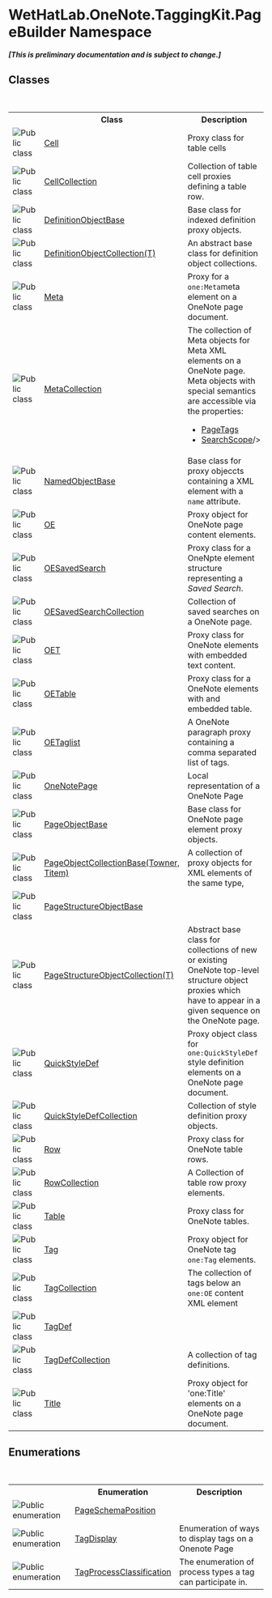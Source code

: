 # WetHatLab.OneNote.TaggingKit.PageBuilder Namespace
 _**\[This is preliminary documentation and is subject to change.\]**_

## Classes
&nbsp;<table><tr><th></th><th>Class</th><th>Description</th></tr><tr><td>![Public class](media/pubclass.gif "Public class")</td><td><a href="66fe52c1-34fd-3769-2ea3-c5ed0c1d65ca">Cell</a></td><td>
Proxy class for table cells</td></tr><tr><td>![Public class](media/pubclass.gif "Public class")</td><td><a href="09730001-8b9f-c579-5787-c2c81a25ed5d">CellCollection</a></td><td>
Collection of table cell proxies defining a table row.</td></tr><tr><td>![Public class](media/pubclass.gif "Public class")</td><td><a href="01a6f6f8-9cda-e956-272e-3b49a8fafa46">DefinitionObjectBase</a></td><td>
Base class for indexed definition proxy objects.</td></tr><tr><td>![Public class](media/pubclass.gif "Public class")</td><td><a href="337fd22b-47e1-4469-894c-9cae483b1cf4">DefinitionObjectCollection(T)</a></td><td>
An abstract base class for definition object collections.</td></tr><tr><td>![Public class](media/pubclass.gif "Public class")</td><td><a href="90c71725-7f0d-fb9a-38b1-3b78c27eea6f">Meta</a></td><td>
Proxy for a `one:Meta`meta element on a OneNote page document.</td></tr><tr><td>![Public class](media/pubclass.gif "Public class")</td><td><a href="5378a395-29ea-fa06-33a2-bd81cfc0e376">MetaCollection</a></td><td>
The collection of Meta objects for Meta XML elements on a OneNote page. Meta objects with special semantics are accessible via the properties:
&nbsp;<ul><li><a href="27501676-b992-eedb-ea09-625d19c5d506">PageTags</a></li><li><a href="1d58dc15-03b1-bda0-e13c-1372ab42b9e4">SearchScope</a>/></li></ul></td></tr><tr><td>![Public class](media/pubclass.gif "Public class")</td><td><a href="7bde9ceb-dc08-2b51-f5fc-bd8ac9d410c3">NamedObjectBase</a></td><td>
Base class for proxy objeccts containing a XML element with a `name` attribute.</td></tr><tr><td>![Public class](media/pubclass.gif "Public class")</td><td><a href="6d00c7e2-1ce9-f79b-727b-125206c5880d">OE</a></td><td>
Proxy object for OneNote page content elements.</td></tr><tr><td>![Public class](media/pubclass.gif "Public class")</td><td><a href="6f2e90b5-6143-e4fa-50c9-cd08fedf475d">OESavedSearch</a></td><td>
Proxy class for a OneNpte element structure representing a <i>Saved Search</i>.</td></tr><tr><td>![Public class](media/pubclass.gif "Public class")</td><td><a href="676a1f3a-0f1b-2631-38a2-c89500c36a86">OESavedSearchCollection</a></td><td>
Collection of saved searches on a OneNote page.</td></tr><tr><td>![Public class](media/pubclass.gif "Public class")</td><td><a href="66b42f80-13bf-4c95-6d57-7ca3e971cfeb">OET</a></td><td>
Proxy class for OneNote elements with embedded text content.</td></tr><tr><td>![Public class](media/pubclass.gif "Public class")</td><td><a href="752f2ef5-8a92-4726-9250-f84b5ae4007b">OETable</a></td><td>
Proxy class for a OneNote elements with and embedded table.</td></tr><tr><td>![Public class](media/pubclass.gif "Public class")</td><td><a href="68ea1245-9f39-262e-aee9-db202bc62d55">OETaglist</a></td><td>
A OneNote paragraph proxy containing a comma separated list of tags.</td></tr><tr><td>![Public class](media/pubclass.gif "Public class")</td><td><a href="6754c7d7-0598-ae1f-ff8c-6808b714b0ab">OneNotePage</a></td><td>
Local representation of a OneNote Page</td></tr><tr><td>![Public class](media/pubclass.gif "Public class")</td><td><a href="10522ffc-023c-fe2b-d07f-22ef617cb6f6">PageObjectBase</a></td><td>
Base class for OneNote page element proxy objects.</td></tr><tr><td>![Public class](media/pubclass.gif "Public class")</td><td><a href="c5ad82e0-0fdd-bbe5-7422-61f37e0f78d2">PageObjectCollectionBase(Towner, Titem)</a></td><td>
A collection of proxy objects for XML elements of the same type,</td></tr><tr><td>![Public class](media/pubclass.gif "Public class")</td><td><a href="9614e26d-4f3e-ec75-682e-cd6e5bcdf145">PageStructureObjectBase</a></td><td /></tr><tr><td>![Public class](media/pubclass.gif "Public class")</td><td><a href="c0ee62d5-0aa5-ad79-4300-af77337567cf">PageStructureObjectCollection(T)</a></td><td>
Abstract base class for collections of new or existing OneNote top-level structure object proxies which have to appear in a given sequence on the OneNote page.</td></tr><tr><td>![Public class](media/pubclass.gif "Public class")</td><td><a href="b060cbe3-abed-8941-9af9-880354eb2a81">QuickStyleDef</a></td><td>
Proxy object class for `one:QuickStyleDef` style definition elements on a OneNote page document.</td></tr><tr><td>![Public class](media/pubclass.gif "Public class")</td><td><a href="d18a9ee8-6ca6-15cb-9563-6af8ddccc08a">QuickStyleDefCollection</a></td><td>
Collection of style definition proxy objects.</td></tr><tr><td>![Public class](media/pubclass.gif "Public class")</td><td><a href="f05be1a3-e029-f22c-2aa9-fdd4596fe0b4">Row</a></td><td>
Proxy class for OneNote table rows.</td></tr><tr><td>![Public class](media/pubclass.gif "Public class")</td><td><a href="7351ef21-d6d5-507a-6d78-48a5ea420800">RowCollection</a></td><td>
A Collection of table row proxy elements.</td></tr><tr><td>![Public class](media/pubclass.gif "Public class")</td><td><a href="27dfc48a-6070-557b-cdfa-2152403138b3">Table</a></td><td>
Proxy class for OneNote tables.</td></tr><tr><td>![Public class](media/pubclass.gif "Public class")</td><td><a href="f84aa4b9-4734-c115-b8ef-beb07a0254d1">Tag</a></td><td>
Proxy object for OneNote tag `one:Tag` elements.</td></tr><tr><td>![Public class](media/pubclass.gif "Public class")</td><td><a href="690c2dc2-ed96-3d88-635a-e04151eea12b">TagCollection</a></td><td>
The collection of tags below an `one:OE` content XML element</td></tr><tr><td>![Public class](media/pubclass.gif "Public class")</td><td><a href="76f26dcb-6d94-451a-0931-56436dcad40f">TagDef</a></td><td /></tr><tr><td>![Public class](media/pubclass.gif "Public class")</td><td><a href="f1af011e-6368-6b6a-4740-75e5dae458af">TagDefCollection</a></td><td>
A collection of tag definitions.</td></tr><tr><td>![Public class](media/pubclass.gif "Public class")</td><td><a href="7de06d85-c54d-db05-7f32-7732fb79b4ab">Title</a></td><td>
Proxy object for 'one:Title' elements on a OneNote page document.</td></tr></table>

## Enumerations
&nbsp;<table><tr><th></th><th>Enumeration</th><th>Description</th></tr><tr><td>![Public enumeration](media/pubenumeration.gif "Public enumeration")</td><td><a href="b05662b4-8337-6f9d-b844-ae15374b2390">PageSchemaPosition</a></td><td /></tr><tr><td>![Public enumeration](media/pubenumeration.gif "Public enumeration")</td><td><a href="399f02f9-8a88-fed8-ce7b-e7f0235ea8a9">TagDisplay</a></td><td>
Enumeration of ways to display tags on a Onenote Page</td></tr><tr><td>![Public enumeration](media/pubenumeration.gif "Public enumeration")</td><td><a href="a7313c5b-8b38-5611-2629-33da94751f96">TagProcessClassification</a></td><td>
The enumeration of process types a tag can participate in.</td></tr></table>&nbsp;
